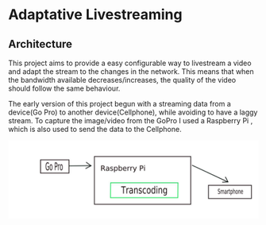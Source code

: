 # Adaptative Livestreaming


## Architecture

This project aims to provide a easy configurable way to livestream a video and adapt the stream to the changes in the network.
This means that when the bandwidth available decreases/increases, the quality of the video should follow the same behaviour.

The early version of this project begun with a streaming data from a device(Go Pro) to another device(Cellphone), while 
avoiding to have a laggy stream.
To capture the image/video from the GoPro I used a Raspberry Pi , which is also used to send the data to the Cellphone.

![Architecture](./images/arch_top.jpeg)

